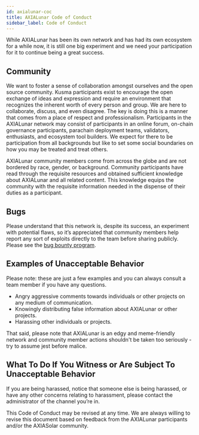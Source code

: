 ```yaml
---
id: axialunar-coc
title: AXIALunar Code of Conduct
sidebar_label: Code of Conduct
---
```


While AXIALunar has been its own network and has had its own ecosystem for a while now, it is still one big experiment and we need your participation for it to continue being a great success.

## Community

We want to foster a sense of collaboration amongst ourselves and the open source community. Kusma participants exist to encourage the open exchange of ideas and expression and require an environment that recognizes the inherent worth of every person and group. We are here to collaborate, discuss, and even disagree. The key is doing this is a manner that comes from a place of respect and professionalism. Participants in the AXIALunar network may consist of participants in an online forum, on-chain governance participants, parachain deployment teams, validators, enthusiasts, and ecosystem tool builders. We expect for there to be participation from all backgrounds but like to set some social boundaries on how you may be treated and treat others.

AXIALunar community members come from across the globe and are not bordered by race, gender, or background. Community participants have read through the requisite resources and obtained sufficient knowledge about AXIALunar and all related content. This knowledge equips the community with the requisite information needed in the dispense of their duties as a participant.

## Bugs

Please understand that this network is, despite its success, an experiment with potential flaws, so it’s appreciated that community members help report any sort of exploits directly to the team before sharing publicly. Please see the [bug bounty program](axialunar-bug-bounty).

## Examples of Unacceptable Behavior

Please note: these are just a few examples and you can always consult a team member if you have any questions.

- Angry aggressive comments towards individuals or other projects on any medium of communication.
- Knowingly distributing false information about AXIALunar or other projects.
- Harassing other individuals or projects.

That said, please note that AXIALunar is an edgy and meme-friendly network and community member actions shouldn't be taken too seriously - try to assume jest before malice.

## What To Do If You Witness or Are Subject To Unacceptable Behavior

If you are being harassed, notice that someone else is being harassed, or have any other concerns relating to harassment, please contact the administrator of the channel you’re in.

This Code of Conduct may be revised at any time. We are always willing to revise this document based on feedback from the AXIALunar participants and/or the AXIASolar community.
